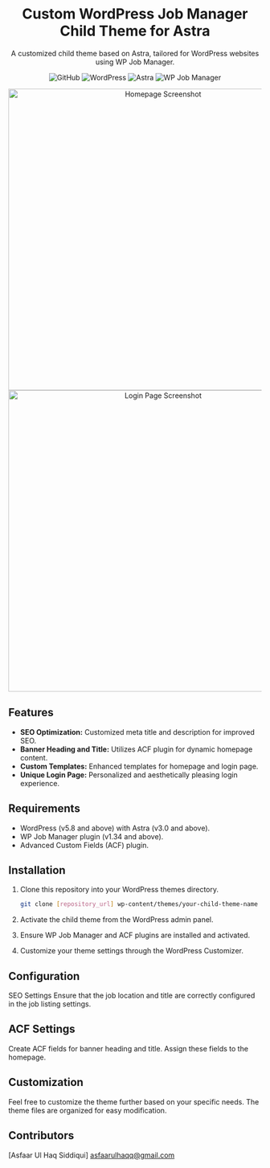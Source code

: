<!-- Project Title -->
<h1 align="center">Custom WordPress Job Manager Child Theme for Astra</h1>

<!-- Project Description -->
<p align="center">
  A customized child theme based on Astra, tailored for WordPress websites using WP Job Manager.
</p>

<!-- Badges -->
<p align="center">
  <img alt="GitHub" src="https://img.shields.io/github/license/your-username/your-repo-name">
  <img alt="WordPress" src="https://img.shields.io/badge/WordPress-5.8%2B-blue">
  <img alt="Astra" src="https://img.shields.io/badge/Astra-3.0%2B-brightgreen">
  <img alt="WP Job Manager" src="https://img.shields.io/badge/WP%20Job%20Manager-1.34%2B-orange">
</p>

<!-- Screenshots/GIFs -->
<p align="center">
  <img src="screenshots/homepage.png" alt="Homepage Screenshot" width="600">
  <img src="screenshots/login-page.png" alt="Login Page Screenshot" width="600">
</p>

<!-- Features -->
## Features

- **SEO Optimization:** Customized meta title and description for improved SEO.
- **Banner Heading and Title:** Utilizes ACF plugin for dynamic homepage content.
- **Custom Templates:** Enhanced templates for homepage and login page.
- **Unique Login Page:** Personalized and aesthetically pleasing login experience.

<!-- Requirements -->
## Requirements

- WordPress (v5.8 and above) with Astra (v3.0 and above).
- WP Job Manager plugin (v1.34 and above).
- Advanced Custom Fields (ACF) plugin.

<!-- Installation -->
## Installation

1. Clone this repository into your WordPress themes directory.
   ```bash
   git clone [repository_url] wp-content/themes/your-child-theme-name
2. Activate the child theme from the WordPress admin panel.

3. Ensure WP Job Manager and ACF plugins are installed and activated.

4. Customize your theme settings through the WordPress Customizer.

<!-- Configuration -->
## Configuration
SEO Settings
Ensure that the job location and title are correctly configured in the job listing settings.

## ACF Settings
Create ACF fields for banner heading and title.
Assign these fields to the homepage.
<!-- Customization -->
## Customization
Feel free to customize the theme further based on your specific needs. The theme files are organized for easy modification.

<!-- Contributors -->
## Contributors
[Asfaar Ul Haq Siddiqui] asfaarulhaqq@gmail.com

